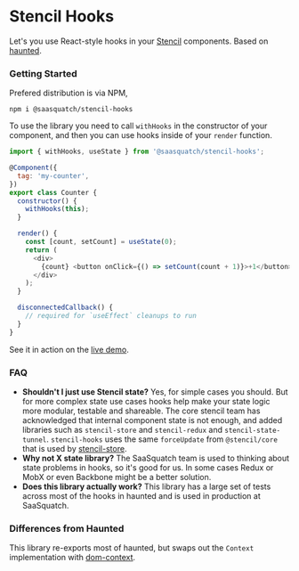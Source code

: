 # Stencil Hooks

Let's you use React-style hooks in your [Stencil](https://stenciljs.com/) components. Based on [haunted](https://github.com/matthewp/haunted/).


### Getting Started

Prefered distribution is via NPM, 

```
npm i @saasquatch/stencil-hooks
```

To use the library you need to call `withHooks` in the constructor of your component, and then you can use hooks inside of your `render` function.

```js
import { withHooks, useState } from '@saasquatch/stencil-hooks';

@Component({
  tag: 'my-counter',
})
export class Counter {
  constructor() {
    withHooks(this);
  }

  render() {
    const [count, setCount] = useState(0);
    return (
      <div>
        {count} <button onClick={() => setCount(count + 1)}>+1</button>
      </div>
    );
  }

  disconnectedCallback() {
    // required for `useEffect` cleanups to run
  }
}
```

See it in action on the [live demo](https://webcomponents.dev/edit/gqVMwvd4PFqN3isJPt2h).


### FAQ

 - **Shouldn't I just use Stencil state?** Yes, for simple cases you should. But for more complex state use cases hooks help make your state logic more modular, testable and shareable. The core stencil team has acknowledged that internal component state is not enough, and added libraries such as `stencil-store` and `stencil-redux` and `stencil-state-tunnel`. `stencil-hooks` uses the same `forceUpdate` from `@stencil/core` that is used by [stencil-store](https://github.com/ionic-team/stencil-store/blob/master/src/subscriptions/stencil.ts#L44).
 - **Why not X state library?** The SaaSquatch team is used to thinking about state problems in hooks, so it's good for us. In some cases Redux or MobX or even Backbone might be a better solution.
 - **Does this library actually work?** This library has a large set of tests across most of the hooks in haunted and is used in production at SaaSquatch.

### Differences from Haunted

This library re-exports most of haunted, but swaps out the `Context` implementation with [dom-context](https://github.com/saasquatch/dom-context).